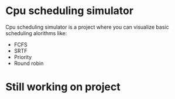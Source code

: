 # Cpu scheduling simulator
  Cpu scheduling simulator is a project where you can visualize basic scheduling alorithms like:
  * FCFS
  * SRTF
  * Priority
  * Round robin
  
# Still working on project

